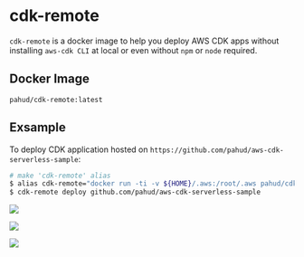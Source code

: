 # cdk-remote

`cdk-remote` is a docker image to help you deploy AWS CDK apps without installing `aws-cdk CLI` at local or even without `npm` or `node` required.

## Docker Image

`pahud/cdk-remote:latest`

## Exsample

To deploy CDK application hosted on `https://github.com/pahud/aws-cdk-serverless-sample`:

```bash
# make 'cdk-remote' alias
$ alias cdk-remote="docker run -ti -v ${HOME}/.aws:/root/.aws pahud/cdk-remote"
$ cdk-remote deploy github.com/pahud/aws-cdk-serverless-sample
```

![](https://pbs.twimg.com/media/ERXH9RkUwAA-330?format=jpg&name=4096x4096)

![](https://pbs.twimg.com/media/ERXH9RmU4AAGsWS?format=jpg&name=4096x4096)

![](https://pbs.twimg.com/media/ERXH9RoUYAAfKbm?format=jpg&name=4096x4096)


